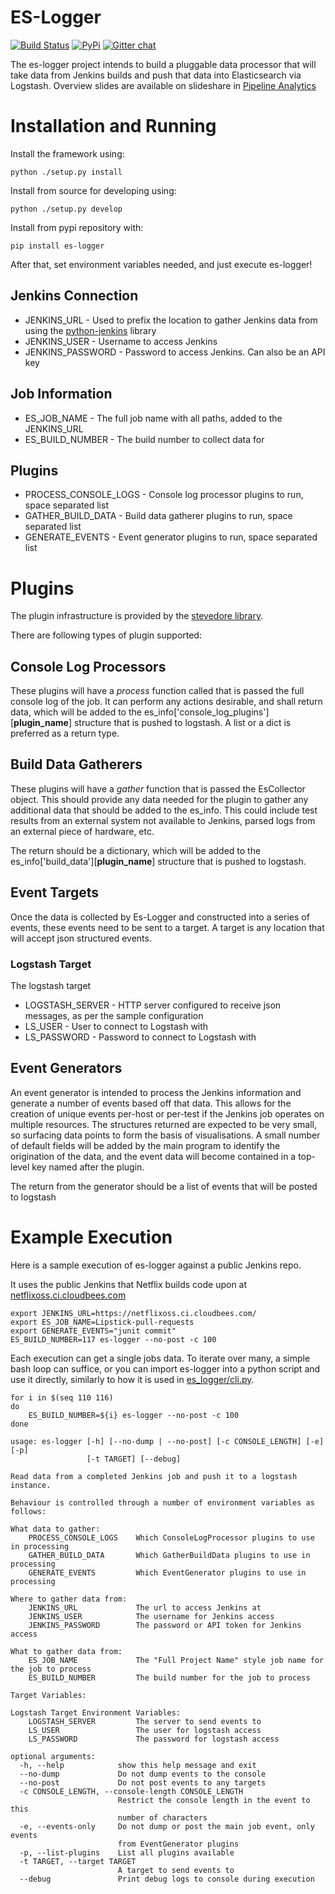 ES-Logger
=========

[![Build Status](https://travis-ci.org/CiscoDevNet/es-logger.svg?branch=master)](https://travis-ci.org/CiscoDevNet/es-logger) [![PyPi](https://img.shields.io/pypi/v/es-logger.svg)](https://pypi.org/project/es-logger/) [![Gitter chat](https://badges.gitter.im/es-logger.png)](https://gitter.im/es-logger)

The es-logger project intends to build a pluggable data processor that will take data from
Jenkins builds and push that data into Elasticsearch via Logstash.  Overview slides are available
on slideshare in [Pipeline Analytics](https://www.slideshare.net/JonPaulSullivan/pipeline-analytics)

# Installation and Running

Install the framework using:

    python ./setup.py install

Install from source for developing using:

    python ./setup.py develop

Install from pypi repository with:

    pip install es-logger

After that, set environment variables needed, and just execute es-logger!

## Jenkins Connection
* JENKINS_URL - Used to prefix the location to gather Jenkins data from using the
[python-jenkins](https://python-jenkins.readthedocs.io/en/latest/) library
* JENKINS_USER - Username to access Jenkins
* JENKINS_PASSWORD - Password to access Jenkins.  Can also be an API key

## Job Information
* ES_JOB_NAME - The full job name with all paths, added to the JENKINS_URL
* ES_BUILD_NUMBER - The build number to collect data for

## Plugins
* PROCESS_CONSOLE_LOGS - Console log processor plugins to run, space separated list
* GATHER_BUILD_DATA - Build data gatherer plugins to run, space separated list
* GENERATE_EVENTS - Event generator plugins to run, space separated list

# Plugins

The plugin infrastructure is provided by the
[stevedore library](https://pypi.python.org/pypi/stevedore).

There are following types of plugin supported:

## Console Log Processors

These plugins will have a *process* function called that is passed the full console log
of the job.  It can perform any actions desirable, and shall return data, which will be
added to the es_info['console_log_plugins'][**plugin_name**] structure that is pushed to
logstash.  A list or a dict is preferred as a return type.

## Build Data Gatherers

These plugins will have a *gather* function that is passed the EsCollector object.  This
should provide any data needed for the plugin to gather any additional data that should
be added to the es_info.  This could include test results from an external system not
available to Jenkins, parsed logs from an external piece of hardware, etc.

The return should be a dictionary, which will be added to the
es_info['build_data'][**plugin_name**] structure that is pushed to logstash.

## Event Targets

Once the data is collected by Es-Logger and constructed into a series of events,
these events need to be sent to a target.  A target is any location that will accept
json structured events.

### Logstash Target

The logstash target

* LOGSTASH_SERVER - HTTP server configured to receive json messages, as per the sample
configuration
* LS_USER - User to connect to Logstash with
* LS_PASSWORD - Password to connect to Logstash with

## Event Generators

An event generator is intended to process the Jenkins information and generate a number of
events based off that data.  This allows for the creation of unique events per-host or
per-test if the Jenkins job operates on multiple resources.  The structures returned are
expected to be very small, so surfacing data points to form the basis of visualisations.  A
small number of default fields will be added by the main program to identify the origination
of the data, and the event data will become contained in a top-level key named after the plugin.

The return from the generator should be a list of events that will be posted to logstash

# Example Execution

Here is a sample execution of es-logger against a public Jenkins repo.

It uses the public Jenkins that Netflix builds code upon at
[netflixoss.ci.cloudbees.com](https://netflixoss.ci.cloudbees.com/job/Lipstick-pull-requests)

```
export JENKINS_URL=https://netflixoss.ci.cloudbees.com/
export ES_JOB_NAME=Lipstick-pull-requests
export GENERATE_EVENTS="junit commit"
ES_BUILD_NUMBER=117 es-logger --no-post -c 100
```

Each execution can get a single jobs data.  To iterate over many, a simple bash loop can
suffice, or you can import es-logger into a python script and use it directly, similarly
to how it is used in [es\_logger/cli.py](es_logger/cli.py).

```
for i in $(seq 110 116)
do
    ES_BUILD_NUMBER=${i} es-logger --no-post -c 100
done
```

```
usage: es-logger [-h] [--no-dump | --no-post] [-c CONSOLE_LENGTH] [-e] [-p]
                 [-t TARGET] [--debug]

Read data from a completed Jenkins job and push it to a logstash instance.

Behaviour is controlled through a number of environment variables as follows:

What data to gather:
    PROCESS_CONSOLE_LOGS    Which ConsoleLogProcessor plugins to use in processing
    GATHER_BUILD_DATA       Which GatherBuildData plugins to use in processing
    GENERATE_EVENTS         Which EventGenerator plugins to use in processing

Where to gather data from:
    JENKINS_URL             The url to access Jenkins at
    JENKINS_USER            The username for Jenkins access
    JENKINS_PASSWORD        The password or API token for Jenkins access

What to gather data from:
    ES_JOB_NAME             The "Full Project Name" style job name for the job to process
    ES_BUILD_NUMBER         The build number for the job to process

Target Variables:

Logstash Target Environment Variables:
    LOGSTASH_SERVER         The server to send events to
    LS_USER                 The user for logstash access
    LS_PASSWORD             The password for logstash access

optional arguments:
  -h, --help            show this help message and exit
  --no-dump             Do not dump events to the console
  --no-post             Do not post events to any targets
  -c CONSOLE_LENGTH, --console-length CONSOLE_LENGTH
                        Restrict the console length in the event to this
                        number of characters
  -e, --events-only     Do not dump or post the main job event, only events
                        from EventGenerator plugins
  -p, --list-plugins    List all plugins available
  -t TARGET, --target TARGET
                        A target to send events to
  --debug               Print debug logs to console during execution
```
